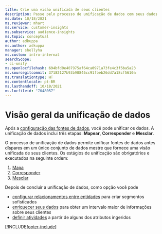 ```yaml
---
title: Crie uma visão unificada de seus clientes
description: Passe pelo processo de unificação de dados com seus dados para criar um único conjunto de dados mestre de perfis de clientes.
ms.date: 10/18/2021
ms.reviewer: mhart
ms.service: customer-insights
ms.subservice: audience-insights
ms.topic: conceptual
author: adkuppa
ms.author: adkuppa
manager: shellyha
ms.custom: intro-internal
searchScope:
- ci-unify
ms.openlocfilehash: 694bfd0e407975af64ca0971a73fe4c3f5ba5a23
ms.sourcegitcommit: 37182127b93b90846cc91fbeb26dd7a18cf5610a
ms.translationtype: HT
ms.contentlocale: pt-BR
ms.lasthandoff: 10/18/2021
ms.locfileid: "7648057"
---
```

# <a name="data-unification-overview"></a>Visão geral da unificação de dados

Após a [configuração das fontes de dados](data-sources.md), você pode unificar os dados. A unificação de dados inclui três etapas: **Mapear**, **Corresponder** e **Mesclar**.

O processo de unificação de dados permite unificar fontes de dados antes díspares em um único conjunto de dados mestre que fornece uma visão unificada de seus clientes. Os estágios de unificação são obrigatórios e executados na seguinte ordem:

1. [Mapa](map-entities.md)
2. [Corresponder](match-entities.md)
3. [Mesclar](merge-entities.md)

Depois de concluir a unificação de dados, como opção você pode

- [configurar relacionamentos entre entidades](relationships.md) para criar segmentos sofisticados
- [enriquecer seus dados](enrichment-hub.md) para obter um intervalo maior de informações sobre seus clientes
- [definir atividades](activities.md) a partir de alguns dos atributos ingeridos


[!INCLUDE[footer-include](../includes/footer-banner.md)]